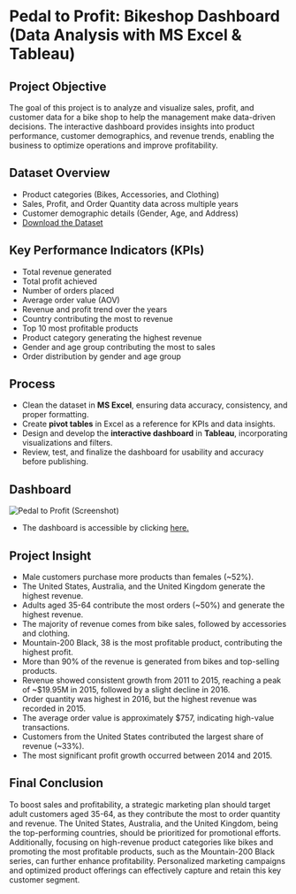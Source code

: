 # Pedal to Profit: Bikeshop Dashboard (Data Analysis with MS Excel & Tableau)
## Project Objective
The goal of this project is to analyze and visualize sales, profit, and customer data for a bike shop to help the management make data-driven decisions. The interactive dashboard provides insights into product performance, customer demographics, and revenue trends, enabling the business to optimize operations and improve profitability.

## Dataset Overview
- Product categories (Bikes, Accessories, and Clothing)
- Sales, Profit, and Order Quantity data across multiple years
- Customer demographic details (Gender, Age, and Address)
- <a href="https://github.com/CarloMorga/Pedal-to-Profit---Dashboard/blob/main/Pedal%20to%20Profit%20-%20Data.xlsx">Download the Dataset</a>

## Key Performance Indicators (KPIs)
- Total revenue generated
- Total profit achieved
- Number of orders placed
- Average order value (AOV)
- Revenue and profit trend over the years
- Country contributing the most to revenue
- Top 10 most profitable products
- Product category generating the highest revenue
- Gender and age group contributing the most to sales
- Order distribution by gender and age group

## Process  
- Clean the dataset in **MS Excel**, ensuring data accuracy, consistency, and proper formatting.  
- Create **pivot tables** in Excel as a reference for KPIs and data insights.  
- Design and develop the **interactive dashboard** in **Tableau**, incorporating visualizations and filters.  
- Review, test, and finalize the dashboard for usability and accuracy before publishing.

## Dashboard
![Pedal to Profit (Screenshot)](https://github.com/user-attachments/assets/ceb09c3b-7a76-45bb-a936-03da7fb53e60)
- The dashboard is accessible by clicking <a href="https://public.tableau.com/app/profile/carlo.morga/viz/PedaltoProfit-FullProject/Dashboard1">here.</a>


## Project Insight  
- Male customers purchase more products than females (~52%).  
- The United States, Australia, and the United Kingdom generate the highest revenue.  
- Adults aged 35-64 contribute the most orders (~50%) and generate the highest revenue.  
- The majority of revenue comes from bike sales, followed by accessories and clothing.  
- Mountain-200 Black, 38 is the most profitable product, contributing the highest profit.  
- More than 90% of the revenue is generated from bikes and top-selling products.
- Revenue showed consistent growth from 2011 to 2015, reaching a peak of ~$19.95M in 2015, followed by a slight decline in 2016.
- Order quantity was highest in 2016, but the highest revenue was recorded in 2015.
- The average order value is approximately $757, indicating high-value transactions.
- Customers from the United States contributed the largest share of revenue (~33%).
- The most significant profit growth occurred between 2014 and 2015.

## Final Conclusion 
To boost sales and profitability, a strategic marketing plan should target adult customers aged 35-64, as they contribute the most to order quantity and revenue. The United States, Australia, and the United Kingdom, being the top-performing countries, should be prioritized for promotional efforts. Additionally, focusing on high-revenue product categories like bikes and promoting the most profitable products, such as the Mountain-200 Black series, can further enhance profitability. Personalized marketing campaigns and optimized product offerings can effectively capture and retain this key customer segment.
